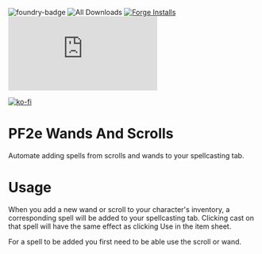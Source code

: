 ![foundry-badge](https://img.shields.io/badge/foundry-v11-informational)
![All Downloads](https://img.shields.io/github/downloads/rowiz49/pf2e-wands-and-scrolls/total?style=for-the-badge)
[![Forge Installs](https://img.shields.io/badge/dynamic/json?label=Forge%20Installs&query=package.installs&suffix=%25&url=https%3A%2F%2Fforge-vtt.com%2Fapi%2Fbazaar%2Fpackage%2Fpf2e-wands-and-scrolls&colorB=4aa94a)](https://forge-vtt.com/bazaar#package=pf2e-wands-and-scrolls)
![latest downloads](https://img.shields.io/github/downloads/Rowiz49/pf2e-wands-and-scrolls/latest/module.json)

[![ko-fi](https://ko-fi.com/img/githubbutton_sm.svg)](https://ko-fi.com/S6S1TRVHB)
# PF2e Wands And Scrolls

Automate adding spells from scrolls and wands to your spellcasting tab.

# Usage

When you add a new wand or scroll to your character's inventory, a corresponding spell will be added to your spellcasting tab. Clicking cast on that spell will have the same effect as clicking Use in the item sheet.

For a spell to be added you first need to be able use the scroll or wand.
